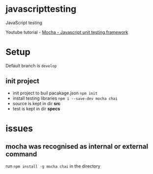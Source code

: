 # javascripttesting
JavaScript testing

Youtube tutorial - [Mocha - Javascript unit testing framework](https://www.youtube.com/watch?v=NBjYY8P08lI&list=PLgbtO1Bcz4C-vU0JLfDBsZGbSUdNX4mQ8)

# Setup

Default branch is `develop`

## init project

- init project to buil pacakage.json `npm init`
- install testing libraries `npm i --save-dev mocha chai`
- source is kept in dir **src**
- test is kept in dir **specs**

# issues
## mocha was recognised as internal or external command
run `npm install -g mocha chai` in the directory
